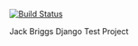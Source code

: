 [![Build Status](https://travis-ci.com/jjhbriggs/testDjangoSite.svg?branch=master)](https://travis-ci.com/jjhbriggs/testDjangoSite)

Jack Briggs Django Test Project
